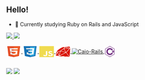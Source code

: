 ## Hello!
- 🔭 Currently studying Ruby on Rails and JavaScript

 <div>
  <a href="https://github.com/CaioProg">
  <img height="180em" src="https://github-readme-stats.vercel.app/api?username=CaioProg&show_icons=true&theme=dark&include_all_commits=true&count_private=true"/>
  <img height="180em" src="https://github-readme-stats.vercel.app/api/top-langs/?username=CaioProg&layout=compact&langs_count=7&theme=dark"/>
</div>
  <div style="display: inline_block"><br>
  <img align="center" alt="Caio-HTML" height="30" width="40" src="https://raw.githubusercontent.com/devicons/devicon/master/icons/html5/html5-original.svg">
  <img align="center" alt="Caio-CSS" height="30" width="40" src="https://raw.githubusercontent.com/devicons/devicon/master/icons/css3/css3-original.svg">
  <img align="center" alt="Javascript" height="30" width="40" src="https://raw.githubusercontent.com/devicons/devicon/master/icons/javascript/javascript-plain.svg">
  <img align="center" alt="Caio-Rb" height="30" width="40" src="https://github.com/devicons/devicon/blob/master/icons/ruby/ruby-plain.svg">
  <img align="center" alt="Caio-Rails" height="30" width="30" src="https://icon-library.com/images/ruby-on-rails-icon/ruby-on-rails-icon-29.jpg">
  <img align="center" alt="Caio-CSharp" height="30" width="30" src="https://github.com/devicons/devicon/blob/master/icons/csharp/csharp-line.svg">
  </div>
  
  ##
  
  <div> 
  <a href = "mailto:caioprog18@gmail.com"><img src="https://img.shields.io/badge/-Gmail-%23333?style=for-the-badge&logo=gmail&logoColor=white" target="_blank"></a>
  <a href="https://www.linkedin.com/in/caiolucasdesenvolvedor/" target="_blank"><img src="https://img.shields.io/badge/-LinkedIn-%230077B5?style=for-the-badge&logo=linkedin&logoColor=white" target="_blank"></a> 
  </div>
